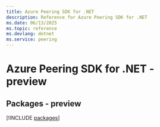 ```yaml
---
title: Azure Peering SDK for .NET
description: Reference for Azure Peering SDK for .NET
ms.date: 06/13/2025
ms.topic: reference
ms.devlang: dotnet
ms.service: peering
---
```

# Azure Peering SDK for .NET - preview
## Packages - preview
[!INCLUDE [packages](peering-index.md)]
